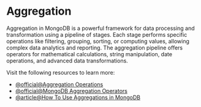 # Aggregation

Aggregation in MongoDB is a powerful framework for data processing and transformation using a pipeline of stages. Each stage performs specific operations like filtering, grouping, sorting, or computing values, allowing complex data analytics and reporting. The aggregation pipeline offers operators for mathematical calculations, string manipulation, date operations, and advanced data transformations.

Visit the following resources to learn more:

- [@official@Aggregation Operations](https://www.mongodb.com/docs/manual/aggregation/)
- [@official@MongoDB Aggregation Operators](https://www.mongodb.com/docs/manual/reference/operator/aggregation/)
- [@article@How To Use Aggregations in MongoDB](https://www.digitalocean.com/community/tutorials/how-to-use-aggregations-in-mongodb)